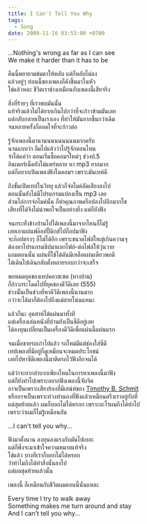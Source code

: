 ```yaml
---
title: I Can't Tell You Why
tags:
  - Song
date: 2009-11-16 03:53:00 +0700
---
```


...Nothing's wrong as far as I can see  
We make it harder than it has to be

คืนนี้พยายามข่มตาให้หลับ แต่ก็หลับไม่ลง  
แล้วอยู่ๆ ท่อนนี้ของเพลงก็ดังขึ้นมาในหัว  
ใช่แล้วหละ ชีวิตเราช่างเหมือนกับเพลงนี้เสียจริง

สิ่งที่ร้ายๆ ที่เราพบมันนั้น  
แท้จริงแล้วไม่ได้ยากเกินไปกว่าที่จะก้าวข้ามมันเลย  
แต่กลับกลายเป็นเราเอง ที่ทำให้มันยากขึ้นกว่าเดิม  
จนหลายครั้งก็ถอดใจที่จะก้าวต่อ

รู้จักเพลงนี้มานานนนนนนนนนมากครับ  
นานแบบว่า ลืมไปแล้วว่าไปรู้จักตอนไหน  
จำได้แค่ว่า ตอนเริ่มซื้อคอมฯใหม่ๆ ช่วงป.5  
อินเตอร์เน็ตยังไม่แพร่หลาย หา mp3 ยากมาก  
แต่ก็อยากเปิดเพลงฟังในคอมฯ เพราะมันเทห์ดี

ถึงขั้นเปิดเทปในวิทยุ แล้วก็จ่อไมค์อัดเสียงลงไป  
ตอนนั้นยังไม่มีโปรแกรมแปลงเป็น mp3 เลย  
ส่วนไอ่การจ่อไมค์นั้น ก็ทำคุณภาพดร็อปลงไปอีกมากโข  
เสียงที่ได้จึงไม่น่าพอใจเป็นอย่างยิ่ง แต่ก็ยังฟัง

จนกระทั่งข้างบ้านไปได้เพลงนี้มาจากไหนก็ไม่รู้  
เลยเอาแผ่นฟล๊อปปี้ดิกส์ไปก็อปมาฟัง  
จะก๊อปตรงๆ ก็ไม่ได้อีก เพราะขนาดไฟล์ใหญ่เกินความจุ  
ต้องหาโปรแกรมซิปมาแยกไฟล์-ต่อไฟล์ให้วุ่นวาย  
แถมตอนนั้น แผ่นที่ใช้ได้ดันมีเหลือแผ่นเดียวพอดี  
ได้เดินไปเดินกลับตั้งหลายรอบกว่าจะเสร็จ

พอหมดยุคของเทปคลาสเซต (ทางบ้าน)  
ก็ก้าวกระโดดไปที่ยุคของดีวีดีเลย (555)  
ช่วงนั้นเป็นช่วงที่หาดีวีดีเพลงนี้นานมาก  
กว่าจะได้มาก็ต้องไปถึงแม่สายโน่นแหนะ

แล้วก็นะ อุตสาห์ได้แผ่นมาทั้งที  
แต่เครื่องเล่นหนังที่บ้านยังเป็นซีดีอยู่เลย  
ได้ลงทุนเปลี่ยนเป็นเครื่องดีวีดีเพื่อแผ่นนี้แผ่นแรก

จนเมื่อขายรถเก่าไปแล้ว รถใหม่มีแต่ช่องใส่ซีดี  
เทปเพลงที่มีอยู่ก็ดูเหมือนจะหมดประโยชน์  
เลยไปหาซีดีเพลงนี้มาติดรถไว้ฟังอีกจนได้

แม้ว่าจะยากลำบากเพียงไหนในการหาเพลงนี้มาฟัง  
แต่ก็ยังทำไปเพราะอยากฟังเพลงนี้จับจิต  
อาจเป็นเพราะเสียงร้องที่มีเสน่ห์ของ [Timothy B.  Schmit][]  
หรืออาจเป็นเพราะท่วงทำนองที่ฟังแล้วเหมือนตรึงเราอยู่กับที่  
แต่สุดท้ายแล้ว ผมก็บอกไม่ได้หรอก เพราะอะไรผมถึงได้ทำไป  
เพราะว่าผมก็ไม่รู้เหมือนกัน

...I can't tell you why...

ฟังมาตั้งนาน ลงทุนลงแรงกับมันไปเยอะ  
แต่ก็พึ่งจะมาเข้าใจความหมายแท้จริง  
ใช่แล้ว บางทีเราก็บอกไม่ได้หรอก  
ว่าทำไมถึงได้ทำสิ่งนั้นลงไป  
แต่ผลสุดท้ายแล้วนั้น

เพลงนี้ ก็เหมือนกับชีวิตผมตอนนี้นั่นแหละ

Every time I try to walk away  
Something makes me turn around and stay  
And I can't tell you why...


[Timothy B.  Schmit]: //en.wikipedia.org/wiki/Timothy_B._Schmit
